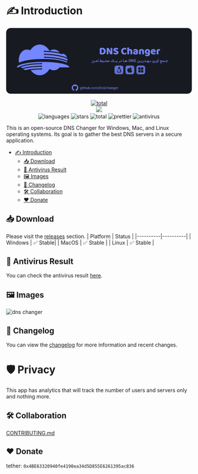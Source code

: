 # ✍ Introduction

<p align="center">
    <img src=".github/banner.png" alt="dnsChanger banner" width="600">
</p>

<p align="center">
    <a href="https://discord.gg/p9TZzEV39e" target="_blank">
         <img src="https://discordapp.com/api/guilds/1088561568272367777/widget.png?style=banner2" alt="total" >
    </a>
    <br/>
<a href="https://coffeebede.com/dnschanger.github.io"><img  width=100 src="https://coffeebede.ir/DashboardTemplateV2/app-assets/images/banner/default-yellow.svg" /></a>
<br/>
    <img src="https://img.shields.io/github/languages/top/DnsChanger/dnsChanger-desktop" alt="languages" >
    <img src="https://img.shields.io/github/stars/dnsChanger/dnsChanger-desktop" alt="stars">
    <img src="https://img.shields.io/github/downloads/DnsChanger/dnsChanger-desktop/total.svg" alt="total" >
    <img src="https://img.shields.io/badge/code_style-prettier-ff69b4.svg?style=flat-square" alt="prettier" >
    <img src="https://img.shields.io/badge/antivirus-PASS-green" alt="antivirus" >
</p>

This is an open-source DNS Changer for Windows, Mac, and Linux operating systems. Its goal is to gather the best DNS servers in a secure application.

- [✍ Introduction](#-introduction)
  - [📥 Download](#-download)
  - [🦠 Antivirus Result](#-antivirus-result)
  - [🖼 Images](#-images)
  - [📝 Changelog](#-changelog)
  - [🛠 Collaboration](#-collaboration)
  - [❤️ Donate](#-donate)

## 📥 Download

Please visit the [releases](https://github.com/DnsChanger/dnsChanger-desktop/releases) section.
| Platform | Status |
|----------|----------|
| Windows | ✅ Stable|
| MacOS | ✅ Stable |
| Linux | ✅ Stable |

## 🦠 Antivirus Result

You can check the antivirus result [here](https://www.virustotal.com/gui/file/3d50c66394a4b620ce874b0520db73a5049ec42142f262c9460d6cdb72e74fe3?nocache=1).

## 🖼 Images

![dns changer](https://github.com/DnsChanger/dnsChanger-desktop/assets/66132114/957ba956-af75-4c6f-b3a1-b604c9853e42)


## 📝 Changelog

You can view the [changelog](changelog.md) for more information and recent changes.

# 🛡️ Privacy
This app has analytics that will track the number of users and servers only and nothing more.
## 🛠 Collaboration

[CONTRIBUTING.md](./CONTRIBUTING.md)

## ❤️ Donate
tether: `0x4BE63320940fe4190ea34d5D855E6261395ac836`
